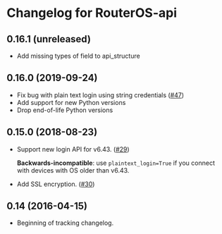 Changelog for RouterOS-api
==========================

0.16.1 (unreleased)
-------------------

- Add missing types of field to api_structure


0.16.0 (2019-09-24)
-------------------

- Fix bug with plain text login using string credentials ([#47](https://github.com/socialwifi/RouterOS-api/issues/47))
- Add support for new Python versions
- Drop end-of-life Python versions


0.15.0 (2018-08-23)
-------------------

- Support new login API for v6.43. ([#29](https://github.com/socialwifi/RouterOS-api/issues/29))
  
  **Backwards-incompatible**: use `plaintext_login=True` if you connect with devices with OS older than v6.43.

- Add SSL encryption. ([#30](https://github.com/socialwifi/RouterOS-api/issues/30))


0.14 (2016-04-15)
------------------

- Beginning of tracking changelog.

